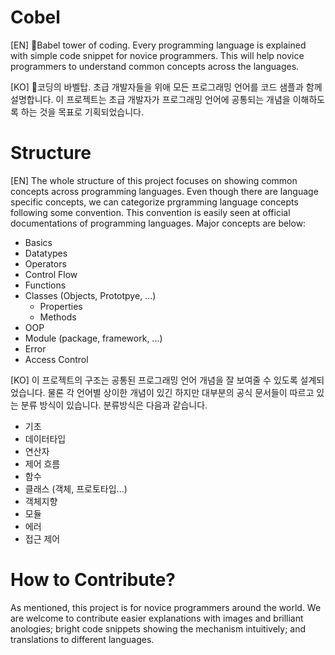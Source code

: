 # Cobel

[EN]
🗼Babel tower of coding. Every programming language is explained with simple code snippet for novice programmers. This will help novice programmers to understand common concepts across the languages.

[KO]
🗼코딩의 바벨탑. 초급 개발자들을 위애 모든 프로그래밍 언어를 코드 샘플과 함께 설명합니다. 이 프로젝트는 초급 개발자가 프로그래밍 언어에 공통되는 개념을 이해하도록 하는 것을 목표로 기획되었습니다.

# Structure

[EN]
The whole structure of this project focuses on showing common concepts across programming languages. Even though there are language specific concepts, we can categorize prgramming language concepts following some convention. This convention is easily seen at official documentations of programming languages. Major concepts are below:

- Basics
- Datatypes
- Operators
- Control Flow
- Functions
- Classes (Objects, Prototpye, ...)
  - Properties
  - Methods
- OOP
- Module (package, framework, ...)
- Error
- Access Control

[KO]
이 프로젝트의 구조는 공통된 프로그래밍 언어 개념을 잘 보여줄 수 있도록 설계되었습니다. 물론 각 언어별 상이한 개념이 있긴 하지만 대부분의 공식 문서들이 따르고 있는 분류 방식이 있습니다. 분류방식은 다음과 같습니다.

- 기초
- 데이터타입
- 연산자
- 제어 흐름
- 함수
- 클래스 (객체, 프로토타입...)
- 객체지향
- 모듈
- 에러
- 접근 제어

# How to Contribute?

As mentioned, this project is for novice programmers around the world. We are welcome to contribute easier explanations with images and brilliant anologies; bright code snippets showing the mechanism intuitively; and translations to different languages.


